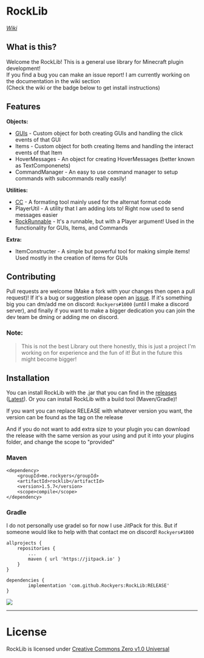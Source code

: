 # RockLib
[*Wiki*](https://github.com/Rockyers/RockLib/wiki)

## What is this?
Welcome the RockLib! This is a general use library for Minecraft plugin development!  
If you find a bug you can make an issue report! I am currently working on the documentation in the wiki section  
(Check the wiki or the badge below to get install instructions)  

## Features
**Objects:**  
* [GUIs](https://github.com/Rockyers/RockLib/wiki/Basic-GUIs) - Custom object for both creating GUIs and handling the click events of that GUI
* Items - Custom object for both creating Items and handling the interact events of that Item
* HoverMessages - An object for creating HoverMessages (better known as TextComponenets)
* CommandManager - An easy to use command manager to setup commands with subcommands really easily!  

**Utilities:**
* [CC](https://github.com/Rockyers/RockLib/wiki/Extra#cc) - A formating tool mainly used for the alternat format code
* PlayerUtil - A utility that I am adding lots to! Right now used to send messages easier
* [RockRunnable](https://github.com/Rockyers/RockLib/wiki/Extra#the-rockrunnable) - It's a runnable, but with a Player argument! Used in the functionality for GUIs, Items, and Commands

**Extra:**
* ItemConstructer - A simple but powerful tool for making simple items! Used mostly in the creation of items for GUIs

## Contributing
Pull requests are welcome (Make a fork with your changes then open a pull request)! If it's a bug or suggestion please open an [issue](https://github.com/Rockyers/RockLib/issues/new). If it's something big you can dm/add me on discord: `Rockyers#1000` (until I make a discord server), and finally if you want to make a bigger dedication you can join the dev team be dming or adding me on discord.
### Note:
> This is not the best Library out there honestly,
this is just a project I'm working on for experience and the fun of it!
But in the future this might become bigger!

## Installation
You can install RockLib with the .jar that you can find in the [releases](https://github.com/Rockyers/RockLib/releases) ([Latest](https://github.com/Rockyers/RockLib/releases/latest)).
Or you can install RockLib with a build tool (Maven/Gradle)! 

If you want you can replace RELEASE with whatever version you want, the version can be found as the tag on the release

And if you do not want to add extra size to your plugin you can download the release with the same version as your using and put it into your plugins folder, and change the scope to "provided"
### Maven
```maven
<dependency>
    <groupId>me.rockyers</groupId>
    <artifactId>rocklib</artifactId>
    <version>1.5.7</version>
    <scope>compile</scope>
</dependency>
```

### Gradle

I do not personally use gradel so for now I use JitPack for this. But if someone would like to help with that contact me on discord! `Rockyers#1000`
```gradel
allprojects {
    repositories {
        ...
        maven { url 'https://jitpack.io' }
    }
}

dependencies {
        implementation 'com.github.Rockyers:RockLib:RELEASE'
}
```
[![](https://jitpack.io/v/Rockyers/RockLib.svg)](https://jitpack.io/#Rockyers/RockLib)
***

# License
RockLib is licensed under [Creative Commons Zero v1.0 Universal](https://github.com/Rockyers/RockLib/blob/master/LICENSE.md)
